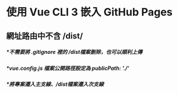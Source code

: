 # 使用 Vue CLI 3 嵌入 GitHub Pages 
## 網址路由中不含 /dist/ 

##### *不需要將 .gitignore 裡的 /dist檔案刪除，也可以順利上傳

##### *vue.config.js 檔案公開路徑設定為  publicPath: './' 

##### *將專案遷入主支線、/dist檔案遷入次支線
